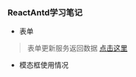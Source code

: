 ### ReactAntd学习笔记
* 表单
>表单更新服务返回数据
[点击这里](https://github.com/sheenden0722/ReactAntdNotes/tree/master/Form/formUpdata)
* 模态框使用情况
